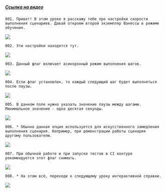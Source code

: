﻿##### [Ссылка на видео](https://youtu.be/Z70Kpf4iZmc)

	001. Привет! В этом уроке я расскажу тебе про настройки скорости выполнения сценариев. Давай откроем второй экземпляр Ванессы в режиме обучения.

![](https://vanessa-files.do.bit-erp.ru/Doc/1.2.040.1/MD/Глава02/images/000_ЗакладкаСервисВыполнениеСкоростьВыполнения.png)

	002. Эти настройки находятся тут.

![](https://vanessa-files.do.bit-erp.ru/Doc/1.2.040.1/MD/Глава02/images/009_ЗакладкаСервисВыполнениеСкоростьВыполнения.png)

	003. Данный флаг включает асинхронный режим выполнения шагов.

![](https://vanessa-files.do.bit-erp.ru/Doc/1.2.040.1/MD/Глава02/images/014_ЗакладкаСервисВыполнениеСкоростьВыполнения.png)

	004. Если флаг установлен, то каждый следующий шаг будет выполняться после паузы.

![](https://vanessa-files.do.bit-erp.ru/Doc/1.2.040.1/MD/Глава02/images/019_ЗакладкаСервисВыполнениеСкоростьВыполнения.png)

	005. В данном поле нужно указать значение паузы между шагами. Минимальное значение - одна десятая секунды.

![](https://vanessa-files.do.bit-erp.ru/Doc/1.2.040.1/MD/Глава02/images/022_ЗакладкаСервисВыполнениеСкоростьВыполнения.png)

	006. * Обычно данная опция используется для искусственного замедления выполнения сценария. Например, при демонстрации работы сценария другому пользователю.

![](https://vanessa-files.do.bit-erp.ru/Doc/1.2.040.1/MD/Глава02/images/025_ЗакладкаСервисВыполнениеСкоростьВыполнения.png)

	007. При обычной работе и при запуске тестов в CI контуре рекомендуется этот флаг снимать.

![](https://vanessa-files.do.bit-erp.ru/Doc/1.2.040.1/MD/Глава02/images/028_ЗакладкаСервисВыполнениеСкоростьВыполнения.png)

	008. * На этом всё, переходи к следующему уроку интерактивной справки.

![](https://vanessa-files.do.bit-erp.ru/Doc/1.2.040.1/MD/Глава02/images/031_ЗакладкаСервисВыполнениеСкоростьВыполнения.png)

